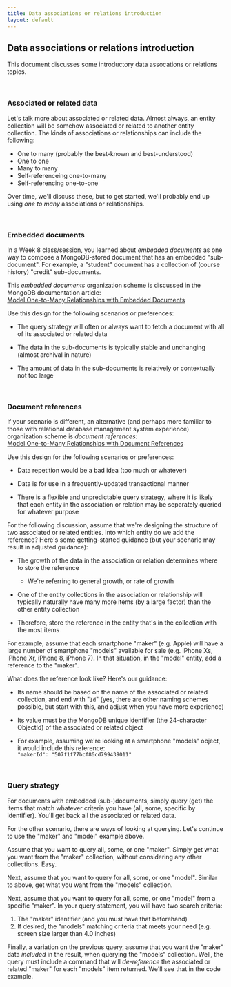 ```yaml
---
title: Data associations or relations introduction
layout: default
---
```


## Data associations or relations introduction

This document discusses some introductory data assocations or relations topics. 

<br>

### Associated or related data 

Let's talk more about associated or related data. Almost always, an entity collection will be somehow associated or related to another entity collection. The kinds of associations or relationships can include the following: 
* One to many (probably the best-known and best-understood)
* One to one
* Many to many
* Self-referenceing one-to-many
* Self-referencing one-to-one 

Over time, we'll discuss these, but to get started, we'll probably end up using *one to many* associations or relationships. 

<br>

### Embedded documents 

In a Week 8 class/session, you learned about *embedded documents* as one way to compose a MongoDB-stored document that has an embedded "sub-document". For example, a "student" document has a collection of (course history) "credit" sub-documents. 

This *embedded documents* organization scheme is discussed in the MongoDB documentation article:  
[Model One-to-Many Relationships with Embedded Documents](https://docs.mongodb.com/manual/tutorial/model-embedded-one-to-many-relationships-between-documents/)

Use this design for the following scenarios or preferences: 

* The query strategy will often or always want to fetch a document with all of its associated or related data 

* The data in the sub-documents is typically stable and unchanging (almost archival in nature)

* The amount of data in the sub-documents is relatively or contextually not too large 

<br>

### Document references

If your scenario is different, an alternative (and perhaps more familiar to those with relational database management system experience) organization scheme is *document references*:  
[Model One-to-Many Relationships with Document References](https://docs.mongodb.com/manual/tutorial/model-referenced-one-to-many-relationships-between-documents/)

Use this design for the following scenarios or preferences: 

* Data repetition would be a bad idea (too much or whatever)

* Data is for use in a frequently-updated transactional manner 

* There is a flexible and unpredictable query strategy, where it is likely that each entity in the association or relation may be separately queried for whatever purpose 

For the following discussion, assume that we're designing the structure of two associated or related entities. Into which entity do we add the reference? Here's some getting-started guidance (but your scenario may result in adjusted guidance):

* The growth of the data in the association or relation determines where to store the reference
  * We're referring to general growth, or rate of growth

* One of the entity collections in the association or relationship will typically naturally have many more items (by a large factor) than the other entity collection 

* Therefore, store the reference in the entity that's in the collection with the most items 

For example, assume that each smartphone "maker" (e.g. Apple) will have a large number of smartphone "models" available for sale (e.g. iPhone Xs, iPhone Xr, iPhone 8, iPhone 7). In that situation, in the "model" entity, add a reference to the "maker". 

What does the reference look like? Here's our guidance:

* Its name should be based on the name of the associated or related collection, and end with "`Id`" (yes, there are other naming schemes possible, but start with this, and adjust when you have more experience)

* Its value must be the MongoDB unique identifier (the 24-character ObjectId) of the associated or related object 

* For example, assuming we're looking at a smartphone "models" object, it would include this reference:  
`"makerId": "507f1f77bcf86cd799439011"`

<br>

### Query strategy

For documents with embedded (sub-)documents, simply query (get) the items that match whatever criteria you have (all, some, specific by identifier). You'll get back all the associated or related data. 

For the other scenario, there are ways of looking at querying. Let's continue to use the "maker" and "model" example above. 

Assume that you want to query all, some, or one "maker". Simply get what you want from the "maker" collection, without considering any other collections. Easy. 

Next, assume that you want to query for all, some, or one "model". Similar to above, get what you want from the "models" collection. 

Next, assume that you want to query for all, some, or one "model" from a specific "maker". In your query statement, you will have two search criteria:
1. The "maker" identifier (and you must have that beforehand) 
2. If desired, the "models" matching criteria that meets your need (e.g. screen size larger than 4.0 inches) 

Finally, a variation on the previous query, assume that you want the "maker" data *included* in the result, when querying the "models" collection. Well, the query must include a command that will *de-reference* the associated or related "maker" for each "models" item returned. We'll see that in the code example. 

<br>

